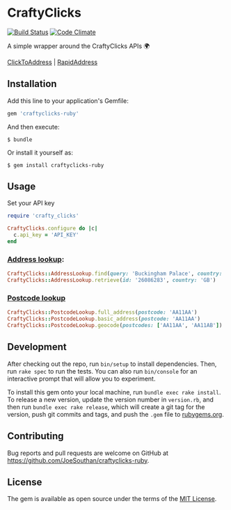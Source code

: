 # CraftyClicks
[![Build Status](https://travis-ci.org/JoeSouthan/craftyclicks-ruby.svg?branch=master)](https://travis-ci.org/JoeSouthan/craftyclicks-ruby)
[![Code Climate](https://codeclimate.com/github/JoeSouthan/craftyclicks-ruby/badges/gpa.svg)](https://codeclimate.com/github/JoeSouthan/craftyclicks-ruby)

A simple wrapper around the CraftyClicks APIs 🌍

[ClickToAddress](https://craftyclicks.co.uk/docs/global/#json-api) | [RapidAddress](https://craftyclicks.co.uk/docs/postcode-lookup/#json-api)

## Installation

Add this line to your application's Gemfile:

```ruby
gem 'craftyclicks-ruby'
```

And then execute:

    $ bundle

Or install it yourself as:

    $ gem install craftyclicks-ruby

## Usage

Set your API key

```ruby
require 'crafty_clicks'

CraftyClicks.configure do |c|
  c.api_key = 'API_KEY'
end

```

### [Address lookup](https://craftyclicks.co.uk/docs/global/#json-api):

```ruby
CraftyClicks::AddressLookup.find(query: 'Buckingham Palace', country: 'GB')
CraftyClicks::AddressLookup.retrieve(id: '26086283', country: 'GB')
```

### [Postcode lookup](https://craftyclicks.co.uk/docs/postcode-lookup/#json-api)

```ruby
CraftyClicks::PostcodeLookup.full_address(postcode: 'AA11AA')
CraftyClicks::PostcodeLookup.basic_address(postcode: 'AA11AA')
CraftyClicks::PostcodeLookup.geocode(postcodes: ['AA11AA', 'AA11AB'])
```

## Development

After checking out the repo, run `bin/setup` to install dependencies. Then, run `rake spec` to run the tests. You can also run `bin/console` for an interactive prompt that will allow you to experiment.

To install this gem onto your local machine, run `bundle exec rake install`. To release a new version, update the version number in `version.rb`, and then run `bundle exec rake release`, which will create a git tag for the version, push git commits and tags, and push the `.gem` file to [rubygems.org](https://rubygems.org).

## Contributing

Bug reports and pull requests are welcome on GitHub at https://github.com/JoeSouthan/craftyclicks-ruby.


## License

The gem is available as open source under the terms of the [MIT License](http://opensource.org/licenses/MIT).

